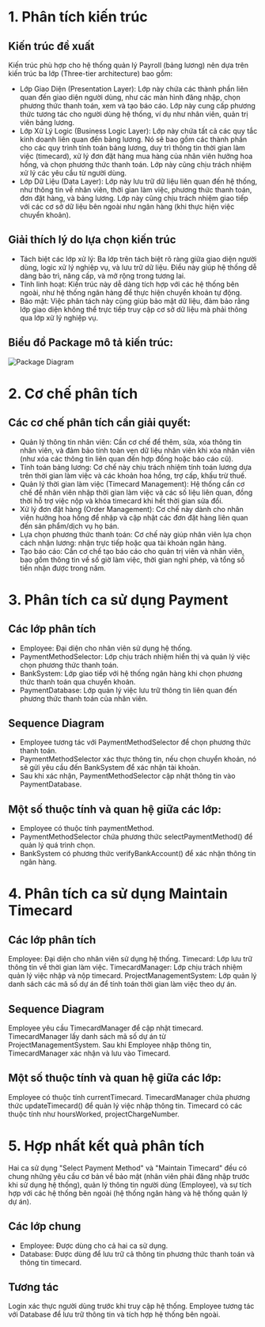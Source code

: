 # 1. Phân tích kiến trúc
## Kiến trúc đề xuất
Kiến trúc phù hợp cho hệ thống quản lý Payroll (bảng lương) nên dựa trên kiến trúc ba lớp (Three-tier architecture) bao gồm:

- Lớp Giao Diện (Presentation Layer): Lớp này chứa các thành phần liên quan đến giao diện người dùng, như các màn hình đăng nhập, chọn phương thức thanh toán, xem và tạo báo cáo. Lớp này cung cấp phương thức tương tác cho người dùng hệ thống, ví dụ như nhân viên, quản trị viên bảng lương.
- Lớp Xử Lý Logic (Business Logic Layer): Lớp này chứa tất cả các quy tắc kinh doanh liên quan đến bảng lương. Nó sẽ bao gồm các thành phần cho các quy trình tính toán bảng lương, duy trì thông tin thời gian làm việc (timecard), xử lý đơn đặt hàng mua hàng của nhân viên hưởng hoa hồng, và chọn phương thức thanh toán. Lớp này cũng chịu trách nhiệm xử lý các yêu cầu từ người dùng.
- Lớp Dữ Liệu (Data Layer): Lớp này lưu trữ dữ liệu liên quan đến hệ thống, như thông tin về nhân viên, thời gian làm việc, phương thức thanh toán, đơn đặt hàng, và bảng lương. Lớp này cũng chịu trách nhiệm giao tiếp với các cơ sở dữ liệu bên ngoài như ngân hàng (khi thực hiện việc chuyển khoản).

## Giải thích lý do lựa chọn kiến trúc
- Tách biệt các lớp xử lý: Ba lớp trên tách biệt rõ ràng giữa giao diện người dùng, logic xử lý nghiệp vụ, và lưu trữ dữ liệu. Điều này giúp hệ thống dễ dàng bảo trì, nâng cấp, và mở rộng trong tương lai.
- Tính linh hoạt: Kiến trúc này dễ dàng tích hợp với các hệ thống bên ngoài, như hệ thống ngân hàng để thực hiện chuyển khoản tự động.
- Bảo mật: Việc phân tách này cũng giúp bảo mật dữ liệu, đảm bảo rằng lớp giao diện không thể trực tiếp truy cập cơ sở dữ liệu mà phải thông qua lớp xử lý nghiệp vụ.
## Biểu đồ Package mô tả kiến trúc:
![Package Diagram](https://www.planttext.com/api/plantuml/png/T99HJW8n48RVUufvKn-u0I44qCG4b80N6BeZD7JRJMU8sHXFveD7yWgsYri1ozjqPZhpzV_x_VarPi4WXzegtXi7mJCf9KOimHBr7hV4C8XX6xori6vPg8QPmMt0Mgdcs0BBG4nEK8ntSsmfm73uu6r5OJI2TmMWBJB3t6-DowSrMT8IHzVnwe9avwjScmP2eHKrFaXEBj347SQzc9eqXafz_15C3cmSCQSLkaTuyXMT0Vo-OufM7sn7cqltTMDzIxH05-Sbf5nw3l4XXNpFSL8w8PgXO0-IuWtoEKoVp8a9klrHuKSd51Nk0EF86rZH4PTtfc7OaBmHER1fFAl_wWy6eu8YgY1IwioaQTEw8MrUZGRjdOl-fALmwviKeBrJ1TUw8GLfJqtiUWeQNthQzHM4lV0WStS25eMxHgN6vAhquNy0003__mC0) 

# 2. Cơ chế phân tích
## Các cơ chế phân tích cần giải quyết: 
- Quản lý thông tin nhân viên: Cần cơ chế để thêm, sửa, xóa thông tin nhân viên, và đảm bảo tính toàn vẹn dữ liệu nhân viên khi xóa nhân viên (như xóa các thông tin liên quan đến hợp đồng hoặc báo cáo cũ).
- Tính toán bảng lương: Cơ chế này chịu trách nhiệm tính toán lương dựa trên thời gian làm việc và các khoản hoa hồng, trợ cấp, khấu trừ thuế.
- Quản lý thời gian làm việc (Timecard Management): Hệ thống cần cơ chế để nhân viên nhập thời gian làm việc và các số liệu liên quan, đồng thời hỗ trợ việc nộp và khóa timecard khi hết thời gian sửa đổi.
- Xử lý đơn đặt hàng (Order Management): Cơ chế này dành cho nhân viên hưởng hoa hồng để nhập và cập nhật các đơn đặt hàng liên quan đến sản phẩm/dịch vụ họ bán.
- Lựa chọn phương thức thanh toán: Cơ chế này giúp nhân viên lựa chọn cách nhận lương: nhận trực tiếp hoặc qua tài khoản ngân hàng.
- Tạo báo cáo: Cần cơ chế tạo báo cáo cho quản trị viên và nhân viên, bao gồm thông tin về số giờ làm việc, thời gian nghỉ phép, và tổng số tiền nhận được trong năm.

# 3. Phân tích ca sử dụng Payment
## Các lớp phân tích
- Employee: Đại diện cho nhân viên sử dụng hệ thống.
- PaymentMethodSelector: Lớp chịu trách nhiệm hiển thị và quản lý việc chọn phương thức thanh toán.
- BankSystem: Lớp giao tiếp với hệ thống ngân hàng khi chọn phương thức thanh toán qua chuyển khoản.
- PaymentDatabase: Lớp quản lý việc lưu trữ thông tin liên quan đến phương thức thanh toán của nhân viên.
## Sequence Diagram 
- Employee tương tác với PaymentMethodSelector để chọn phương thức thanh toán.
- PaymentMethodSelector xác thực thông tin, nếu chọn chuyển khoản, nó sẽ gửi yêu cầu đến BankSystem để xác nhận tài khoản.
- Sau khi xác nhận, PaymentMethodSelector cập nhật thông tin vào PaymentDatabase.
## Một số thuộc tính và quan hệ giữa các lớp:
- Employee có thuộc tính paymentMethod.
- PaymentMethodSelector chứa phương thức selectPaymentMethod() để quản lý quá trình chọn.
- BankSystem có phương thức verifyBankAccount() để xác nhận thông tin ngân hàng.

# 4. Phân tích ca sử dụng Maintain Timecard
## Các lớp phân tích
Employee: Đại diện cho nhân viên sử dụng hệ thống.
Timecard: Lớp lưu trữ thông tin về thời gian làm việc.
TimecardManager: Lớp chịu trách nhiệm quản lý việc nhập và nộp timecard.
ProjectManagementSystem: Lớp quản lý danh sách các mã số dự án để tính toán thời gian làm việc theo dự án.
## Sequence Diagram 
Employee yêu cầu TimecardManager để cập nhật timecard.
TimecardManager lấy danh sách mã số dự án từ ProjectManagementSystem.
Sau khi Employee nhập thông tin, TimecardManager xác nhận và lưu vào Timecard.
## Một số thuộc tính và quan hệ giữa các lớp:
Employee có thuộc tính currentTimecard.
TimecardManager chứa phương thức updateTimecard() để quản lý việc nhập thông tin.
Timecard có các thuộc tính như hoursWorked, projectChargeNumber.

# 5. Hợp nhất kết quả phân tích
Hai ca sử dụng "Select Payment Method" và "Maintain Timecard" đều có chung những yêu cầu cơ bản về bảo mật (nhân viên phải đăng nhập trước khi sử dụng hệ thống), quản lý thông tin người dùng (Employee), và sự tích hợp với các hệ thống bên ngoài (hệ thống ngân hàng và hệ thống quản lý dự án).

## Các lớp chung
- Employee: Được dùng cho cả hai ca sử dụng.
- Database: Được dùng để lưu trữ cả thông tin phương thức thanh toán và thông tin timecard.

## Tương tác
Login xác thực người dùng trước khi truy cập hệ thống.
Employee tương tác với Database để lưu trữ thông tin và tích hợp hệ thống bên ngoài.

